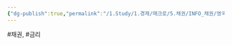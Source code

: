 ```yaml
---
{"dg-publish":true,"permalink":"/1.Study/1.경제/매크로/5.채권/INFO_채권/영국국채금리/","created":"2024-11-20T21:02:27.400+09:00","updated":"2025-06-03T20:07:19.940+09:00"}
---
```


#채권, #금리 
